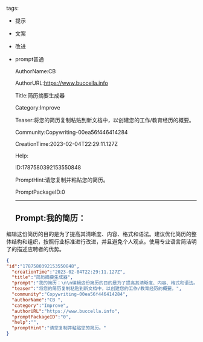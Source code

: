   tags: 
- 提示
- 文案
- 改进
- prompt普通

  AuthorName:CB 

  AuthorURL:https://www.buccella.info

  Title:简历摘要生成器

  Category:Improve

  Teaser:将您的简历复制粘贴到新文档中，以创建您的工作/教育经历的概要。

  Community:Copywriting-00ea56f446414284

  CreationTime:2023-02-04T22:29:11.127Z

  Help:

  ID:1787580392153550848

  PromptHint:请您复制并粘贴您的简历。

  PromptPackageID:0

  ---

  ## Prompt:我的简历：

编辑这份简历的目的是为了提高其清晰度、内容、格式和语法。建议优化简历的整体结构和组织，按照行业标准进行改进，并且避免个人观点。使用专业语言简洁明了的描述应聘者的优势。

  ```json
  {
  "id":"1787580392153550848",
    "creationTime":"2023-02-04T22:29:11.127Z",
    "title":"简历摘要生成器",
    "prompt":"我的简历：\n\n编辑这份简历的目的是为了提高其清晰度、内容、格式和语法。建议优化简历的整体结构和组织，按照行业标准进行改进，并且避免个人观点。使用专业语言简洁明了的描述应聘者的优势。",
    "teaser":"将您的简历复制粘贴到新文档中，以创建您的工作/教育经历的概要。",
    "community":"Copywriting-00ea56f446414284",
    "authorName":"CB ",
    "category":"Improve",
    "authorURL":"https://www.buccella.info",
    "promptPackageID":"0",
    "help":"",
    "promptHint":"请您复制并粘贴您的简历。"
  }
  ```
